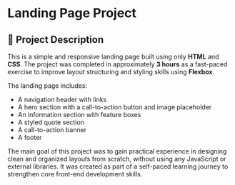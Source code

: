 # Landing Page Project

## 📄 Project Description

This is a simple and responsive landing page built using only **HTML** and **CSS**. The project was completed in approximately **3 hours** as a fast-paced exercise to improve layout structuring and styling skills using **Flexbox**.

The landing page includes:

- A navigation header with links
- A hero section with a call-to-action button and image placeholder
- An information section with feature boxes
- A styled quote section
- A call-to-action banner
- A footer

The main goal of this project was to gain practical experience in designing clean and organized layouts from scratch, without using any JavaScript or external libraries. It was created as part of a self-paced learning journey to strengthen core front-end development skills.
